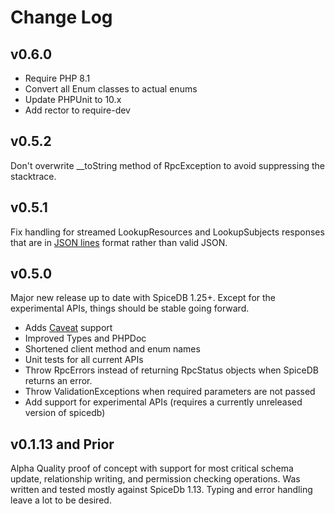 # Change Log

## v0.6.0

* Require PHP 8.1
* Convert all Enum classes to actual enums
* Update PHPUnit to 10.x
* Add rector to require-dev

## v0.5.2

Don't overwrite __toString method of RpcException to avoid suppressing the stacktrace.

## v0.5.1

Fix handling for streamed LookupResources and LookupSubjects responses that are in [JSON lines](https://jsonlines.org/) 
format rather than valid JSON.

## v0.5.0

Major new release up to date with SpiceDB 1.25+. Except for the experimental APIs, things should be stable going
forward.

* Adds [Caveat](https://authzed.com/docs/reference/caveats) support
* Improved Types and PHPDoc
* Shortened client method and enum names 
* Unit tests for all current APIs
* Throw RpcErrors instead of returning RpcStatus objects when SpiceDB returns an error.
* Throw ValidationExceptions when required parameters are not passed
* Add support for experimental APIs (requires a currently unreleased version of spicedb)

## v0.1.13 and Prior

Alpha Quality proof of concept with support for most critical schema update, relationship writing, and permission 
checking operations. Was written and tested mostly against SpiceDb 1.13. Typing and error handling leave a lot to be desired.

